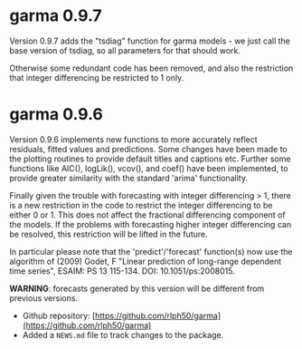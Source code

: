 # garma 0.9.7

Version 0.9.7 adds the "tsdiag" function for garma models - we just call the base version of tsdiag, so all parameters for that should work. 

Otherwise some redundant code has been removed, and also the restriction that integer differencing be restricted to 1 only.

# garma 0.9.6

Version 0.9.6 implements new functions to more accurately reflect residuals, fitted values and predictions. Some changes have been made to the plotting routines to provide default titles and captions etc. Further some functions like AIC(), logLik(), vcov(), and coef() have been implemented, to provide greater similarity with the standard 'arima' functionality.

Finally given the trouble with forecasting with integer differencing > 1, there is a new restriction in the code to restrict the integer differencing to be either 0 or 1. This does not affect the fractional differencing component of the models. If the problems with forecasting higher integer differencing can be resolved, this restriction will be lifted in the future.

In particular please note that the 'predict'/'forecast' function(s) now use the algorithm of (2009) Godet, F
"Linear prediction of long-range dependent time series", ESAIM: PS 13 115-134. DOI: 10.1051/ps:2008015.

**WARNING**: forecasts generated by this version will be different from previous versions.

* Github repository: [https://github.com/rlph50/garma](https://github.com/rlph50/garma)
* Added a `NEWS.md` file to track changes to the package.
